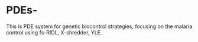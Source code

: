 # PDEs-

This is PDE system for genetic biocontrol strategies, focusing on the malaria control using fs-RIDL, X-shredder, YLE.
